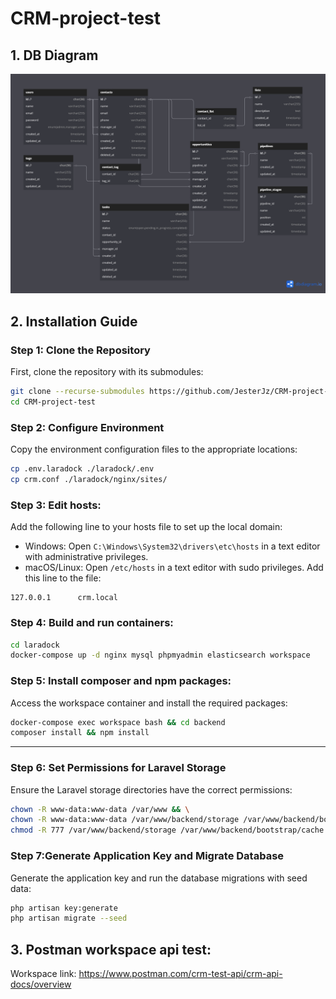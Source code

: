 # CRM-project-test

## 1. DB Diagram

![Database Diagram](./crm-dbdiagram.png)

## 2. Installation Guide

### Step 1: Clone the Repository
First, clone the repository with its submodules:

```sh
git clone --recurse-submodules https://github.com/JesterJz/CRM-project-test.git
cd CRM-project-test
```
### Step 2: Configure Environment
Copy the environment configuration files to the appropriate locations:

```sh
cp .env.laradock ./laradock/.env
cp crm.conf ./laradock/nginx/sites/
```
### Step 3: Edit hosts:
Add the following line to your hosts file to set up the local domain:

- Windows: Open `C:\Windows\System32\drivers\etc\hosts` in a text editor with administrative privileges.
- macOS/Linux: Open `/etc/hosts` in a text editor with sudo privileges.
Add this line to the file:

```
127.0.0.1      crm.local
```
### Step 4: Build and run containers:

```sh
cd laradock
docker-compose up -d nginx mysql phpmyadmin elasticsearch workspace
```

### Step 5: Install composer and npm packages:
Access the workspace container and install the required packages:

```sh
docker-compose exec workspace bash && cd backend
composer install && npm install
```

---

### Step 6: Set Permissions for Laravel Storage
Ensure the Laravel storage directories have the correct permissions:

```sh
chown -R www-data:www-data /var/www && \
chown -R www-data:www-data /var/www/backend/storage /var/www/backend/bootstrap/cache && \
chmod -R 777 /var/www/backend/storage /var/www/backend/bootstrap/cache
```

### Step 7:Generate Application Key and Migrate Database
Generate the application key and run the database migrations with seed data:

```sh
php artisan key:generate
php artisan migrate --seed
```
## 3. Postman workspace api test:

Workspace link: https://www.postman.com/crm-test-api/crm-api-docs/overview
